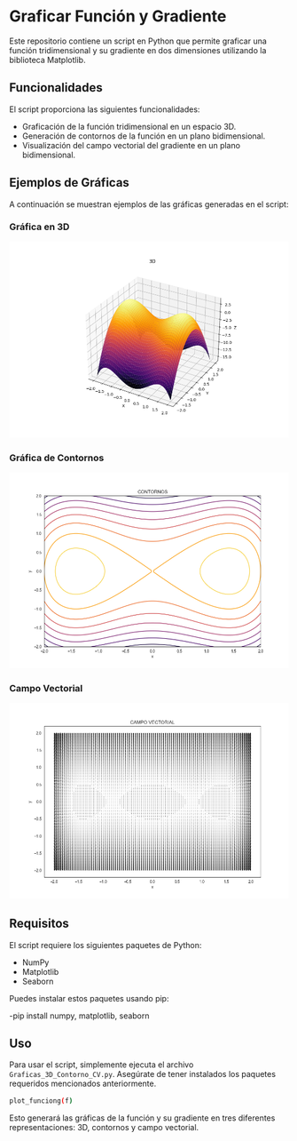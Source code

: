 # Graficar Función y Gradiente

Este repositorio contiene un script en Python que permite graficar una función tridimensional y su gradiente en dos dimensiones utilizando la biblioteca Matplotlib.

## Funcionalidades

El script proporciona las siguientes funcionalidades:

- Graficación de la función tridimensional en un espacio 3D.
- Generación de contornos de la función en un plano bidimensional.
- Visualización del campo vectorial del gradiente en un plano bidimensional.

## Ejemplos de Gráficas

A continuación se muestran ejemplos de las gráficas generadas en el script:

### Gráfica en 3D
![Gráfica en 3D](3D.png)

### Gráfica de Contornos
![Gráfica de Contornos](CONTORNOS.png)

### Campo Vectorial
![Campo Vectorial](CAMPO_VECTORIAL.png)


## Requisitos

El script requiere los siguientes paquetes de Python:

- NumPy
- Matplotlib
- Seaborn

Puedes instalar estos paquetes usando pip:

-pip install numpy, matplotlib, seaborn


## Uso

Para usar el script, simplemente ejecuta el archivo `Graficas_3D_Contorno_CV.py`. Asegúrate de tener instalados los paquetes requeridos mencionados anteriormente.

```bash
plot_funciong(f)
```
Esto generará las gráficas de la función y su gradiente en tres diferentes representaciones: 3D, contornos y campo vectorial.
